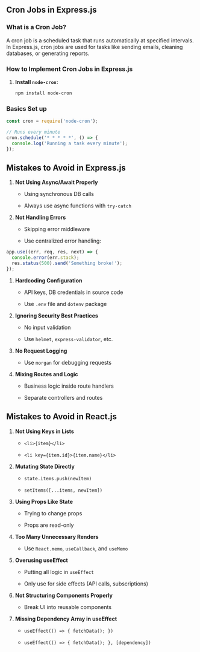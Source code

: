##  Cron Jobs in Express.js

###  What is a Cron Job?
A cron job is a scheduled task that runs automatically at specified intervals. In Express.js, cron jobs are used for tasks like sending emails, cleaning databases, or generating reports.

###  How to Implement Cron Jobs in Express.js

1. **Install `node-cron`:**
   ```bash
   npm install node-cron
   ```
### Basics Set up 
```js
const cron = require('node-cron');

// Runs every minute
cron.schedule('* * * * *', () => {
  console.log('Running a task every minute');
});
```
##  Mistakes to Avoid in Express.js

1.  **Not Using Async/Await Properly**
    
    -    Using synchronous DB calls
        
    -    Always use async functions with `try-catch`
        
2.  **Not Handling Errors**
    
    -    Skipping error middleware
        
    -   Use centralized error handling:
```js
app.use((err, req, res, next) => {
  console.error(err.stack);
  res.status(500).send('Something broke!');
});
```
1.  **Hardcoding Configuration**
    
    -    API keys, DB credentials in source code
        
    -    Use `.env` file and `dotenv` package
        
2.  **Ignoring Security Best Practices**
    
    -    No input validation
        
    -    Use `helmet`, `express-validator`, etc.
        
3.  **No Request Logging**
    
    -   Use `morgan` for debugging requests
        
4.  **Mixing Routes and Logic**
    
    -    Business logic inside route handlers
        
    -   Separate controllers and routes
## Mistakes to Avoid in React.js

1.  **Not Using Keys in Lists**
    
    -    `<li>{item}</li>`
        
    -    `<li key={item.id}>{item.name}</li>`
        
2.  **Mutating State Directly**
    
    -    `state.items.push(newItem)`
        
    -    `setItems([...items, newItem])`
        
3.  **Using Props Like State**
    
    -    Trying to change props
        
    -    Props are read-only
        
4.  **Too Many Unnecessary Renders**
    
    -   Use `React.memo`, `useCallback`, and `useMemo`
        
5.  **Overusing useEffect**
    
    -    Putting all logic in `useEffect`
        
    -    Only use for side effects (API calls, subscriptions)
        
6.  **Not Structuring Components Properly**
    
    -    Break UI into reusable components
        
7.  **Missing Dependency Array in useEffect**
    
    -    `useEffect(() => { fetchData(); })`
        
    -    `useEffect(() => { fetchData(); }, [dependency])`
